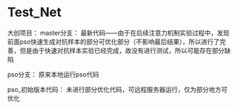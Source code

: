 # Test_Net

大创项目：
master分支：
  最新代码——由于在后续注意力机制实验过程中，发现前面pso快速生成对抗样本的部分可优化部分（不影响最后结果），所以进行了完善，但是由于快速对抗样本实验已经完成，故没有进行测试，所以可能存在部分缺陷


pso分支：
  原来本地运行pso代码
  
 pso_初始版本代码：
   未进行部分优化代码，可远程服务器运行，仅为部分地方可优化
